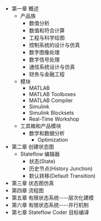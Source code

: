 
* 第一章 概述
  * 产品族
    * 数值分析
    * 数值和符合计算
    * 工程与科学绘图
    * 控制系统的设计与仿真
    * 数字图像处理
    * 数字信号处理
    * 通信系统设计与仿真
    * 财务与金融工程
  * 模块
    * MATLAB
    * MATLAB Toolboxes
    * MATLAB Compiler
    * Simulink
    * Simulink Blocksets
    * Real-Time Workshop
  * 工具箱和产品模块
    * 数学和数据分析
      * Optimization
* 第二章 创建状态图
  * Stateflow 编辑器
    * 状态(State)
    * 历史节点(History Junction)
    * 默认转移(Default Transition)
* 第三章 状态图仿真
* 第四章 流程图
* 第五章 有限状态系统----层次化建模
* 第六章 有限状态系统----并行机制
* 第七章 Stateflow Coder 目标编译
